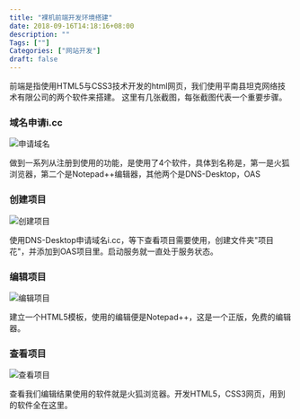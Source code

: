 ```yaml
---
title: "裸机前端开发环境搭建"
date: 2018-09-16T14:18:16+08:00
description: ""
Tags: [""]
Categories: ["网站开发"]
draft: false
---
```


前端是指使用HTML5与CSS3技术开发的html网页，我们使用平南县坦克网络技术有限公司的两个软件来搭建。
这里有几张截图，每张截图代表一个重要步骤。

### 域名申请i.cc

![申请域名][applydomain]

做到一系列从注册到使用的功能，是使用了4个软件，具体到名称是，第一是火狐浏览器，第二个是Notepad++编辑器，其他两个是DNS-Desktop，OAS

### 创建项目

![创建项目][createproject]

使用DNS-Desktop申请域名i.cc，等下查看项目需要使用，创建文件夹"项目花"，并添加到OAS项目里。启动服务就一直处于服务状态。

### 编辑项目

![编辑项目][editproject]

建立一个HTML5模板，使用的编辑便是Notepad++，这是一个正版，免费的编辑器。

### 查看项目

![查看项目][browproject]

查看我们编辑结果使用的软件就是火狐浏览器。开发HTML5，CSS3网页，用到的软件全在这里。



[applydomain]: ../../image/2018-09-16/applydomain.PNG "申请域名"
[createproject]: ../../image/2018-09-16/createproject.PNG "创建项目"
[editproject]: ../../image/2018-09-16/editproject.PNG "编辑项目"
[browproject]: ../../image/2018-09-16/browproject.PNG "查看项目"